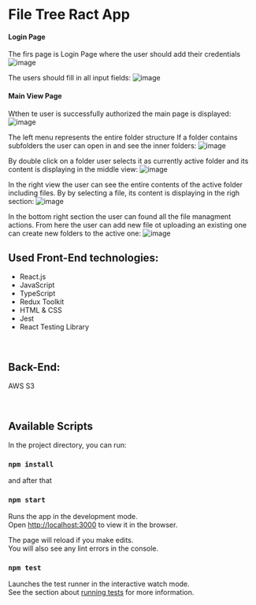 # File Tree Ract App

#### Login Page

The firs page is Login Page where the user should add their credentials
![image](https://github.com/user-attachments/assets/5989376d-7144-4675-a6e1-0f44dbdcce77)

The users should fill in all input fields:
![image](https://github.com/user-attachments/assets/334a72af-491b-433d-856f-40fd650e80b9)

#### Main View Page

Wthen te user is successfully authorized the main page  is displayed:
![image](https://github.com/user-attachments/assets/b4605600-9a7b-463b-8d85-5e3ad00fab1e)

The left menu represents the entire folder structure
If a folder contains subfolders the user can open in and see the inner folders:
![image](https://github.com/user-attachments/assets/2cf69c35-7808-4ae7-bdf1-1817ad7d0fa0)


By double click on a folder user selects it as currently active folder and its content is displaying in the middle view:
![image](https://github.com/user-attachments/assets/bd6bee2e-6283-4b9b-a226-fa796d105536)

In the right view the user can see the entire contents of the active folder including files.
By by selecting a file, its content is displaying in the righ section:
![image](https://github.com/user-attachments/assets/affac879-82e6-48df-90a4-a7865e64f86d)

In the bottom right section the user can found all the file managment actions. 
From here the user can add new file ot uploading an existing one can create new folders to the active one:
![image](https://github.com/user-attachments/assets/1e4155a7-df51-40e7-bff7-7add8eb8e725)








## Used Front-End technologies:

* React.js
* JavaScript
* TypeScript
* Redux Toolkit
* HTML & CSS
* Jest
* React Testing Library

<br>

## Back-End:
AWS S3

<br>


## Available Scripts

In the project directory, you can run:
### `npm install`

and after that

### `npm start`

Runs the app in the development mode.\
Open [http://localhost:3000](http://localhost:3000) to view it in the browser.

The page will reload if you make edits.\
You will also see any lint errors in the console.

### `npm test`

Launches the test runner in the interactive watch mode.\
See the section about [running tests](https://facebook.github.io/create-react-app/docs/running-tests) for more information.


